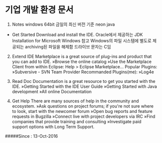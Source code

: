 # 기업 개발 환경 문서
1. Notes
windows 64bit
금일의 최신 버전 기준
neon
java 
- Get Started
Download and install the IDE.
Oracle에서 제공하는 JDK Installation for Microsoft Windows 참고
Windows의 파일 시스템에 별도로 제공되는 archiving된 파일을 해제함 드라이브 문자는 C임
2. Extend IDE
Marketplace is a great source of plug-ins and product that you can add to IDE.
»Browse the online catalog
»Use the Marketplace Client from within Eclipse: Help > Eclipse Marketplace…
Popular Plugins: 
»Subversive - SVN Team Provider
Recommanded Plugins(me):
»Log4e

3. Read Doc
Documentation is a great resource to get you started with the IDE.
»Getting Started with the IDE User Guide
»Getting Started with Java development
»All online Documentation

4. Get Help
There are many sources of help in the community and ecosystem.
»Ask questions on project forums; if you're not sure where to look, start with the newcomer forum
»Open bug reports and feature requests in Bugzilla
»Connect live with project developers via IRC
»Find companies that provide training and consulting
»Investigate paid support options with Long Term Support.

#####Since : 13-Oct-2016